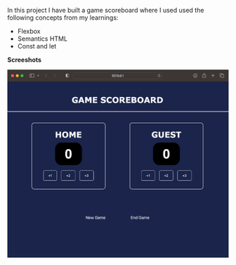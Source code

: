 In this project I have built a game scoreboard where I used used the following concepts from my learnings:
        <ul><li>Flexbox</li>
            <li>Semantics HTML</li>
            <li>Const and let</li>
            </ul>


**Screeshots**

![Scoreboard of a game](https://github.com/Navdeepkhubber/FrontendProjects/blob/main/Scoreboard/images/Output.png "Scoreboard of a game")


